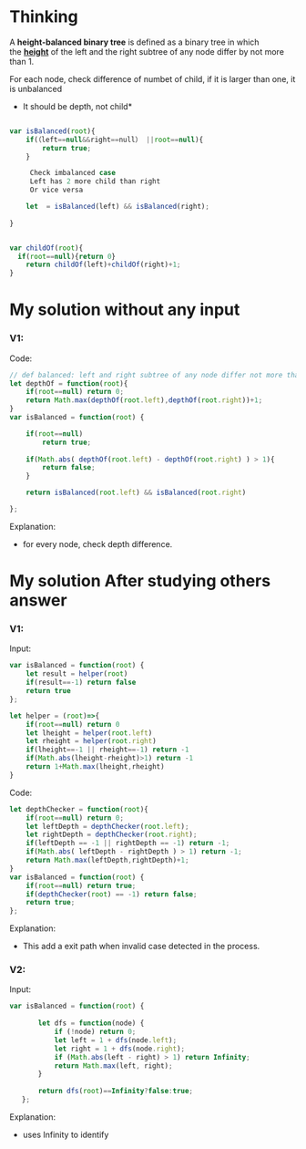 # Thinking

A **height-balanced binary tree** is defined as a binary tree in which the [**height**](https://www.geeksforgeeks.org/program-to-calculate-height-and-depth-of-a-node-in-a-binary-tree/) of the left and the right subtree of any node differ by not more than 1.

For each node, check difference of numbet of child, if it is larger than one, it is unbalanced

* It should be depth, not child*

~~~js

var isBalanced(root){
    if(（left==null&&right==null） ||root==null){
        return true;
    } 

     Check imbalanced case 
     Left has 2 more child than right
     Or vice versa

    let  = isBalanced(left) && isBalanced(right);
    
}


var childOf(root){
  if(root==null){return 0}    
    return childOf(left)+childOf(right)+1;
}

~~~


# My solution without any input

### V1:
Code:
```js
// def balanced: left and right subtree of any node differ not more than 1.
let depthOf = function(root){
    if(root==null) return 0;
    return Math.max(depthOf(root.left),depthOf(root.right))+1;
}
var isBalanced = function(root) {

    if(root==null)
        return true;
        
    if(Math.abs( depthOf(root.left) - depthOf(root.right) ) > 1){
        return false;
    }

    return isBalanced(root.left) && isBalanced(root.right)

};
```
Explanation:
- for every node, check depth difference. 

# My solution After studying others answer

### V1: 
Input:
```js
var isBalanced = function(root) {
    let result = helper(root)
    if(result==-1) return false
    return true
};

let helper = (root)=>{
    if(root==null) return 0
    let lheight = helper(root.left)
    let rheight = helper(root.right)
    if(lheight==-1 || rheight==-1) return -1
    if(Math.abs(lheight-rheight)>1) return -1
    return 1+Math.max(lheight,rheight)
}
```
Code:
```js
let depthChecker = function(root){
    if(root==null) return 0;
    let leftDepth = depthChecker(root.left);
    let rightDepth = depthChecker(root.right);
    if(leftDepth == -1 || rightDepth == -1) return -1;
    if(Math.abs( leftDepth - rightDepth ) > 1) return -1;
    return Math.max(leftDepth,rightDepth)+1;
}
var isBalanced = function(root) {
    if(root==null) return true;
    if(depthChecker(root) == -1) return false;
    return true;
};
```
Explanation:
- This add a exit path when invalid case detected in the process.

### V2: 
Input:
```js
var isBalanced = function(root) {
       
       let dfs = function(node) {
           if (!node) return 0;
           let left = 1 + dfs(node.left);
           let right = 1 + dfs(node.right);
           if (Math.abs(left - right) > 1) return Infinity;
           return Math.max(left, right);
       }
       
       return dfs(root)==Infinity?false:true;
   };
```
Explanation:
- uses Infinity to identify 